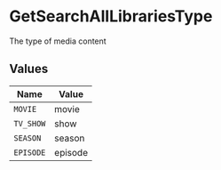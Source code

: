 # GetSearchAllLibrariesType

The type of media content



## Values

| Name      | Value     |
| --------- | --------- |
| `MOVIE`   | movie     |
| `TV_SHOW` | show      |
| `SEASON`  | season    |
| `EPISODE` | episode   |